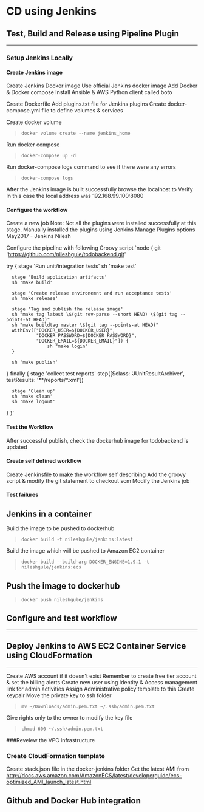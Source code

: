 # CD using Jenkins
## Test, Build and Release using Pipeline Plugin
---
### Setup Jenkins Locally
#### Create Jenkins image
Create Jenkins Docker image
Use official Jenkins docker image
Add Docker & Docker compose
Install Ansible & AWS Python client called boto

Create Dockerfile
Add plugins.txt file for Jenkins plugins
Create docker-compose.yml file to define volumes & services

Create docker volume
> `docker volume create --name jenkins_home`

Run docker compose
> `docker-compose up -d`

Run docker-compose logs command to see if there were any errors
> `docker-compose logs`

After the Jenkins image is built successfully browse the localhost to Verify
In this case the local address was 192.168.99.100:8080

#### Configure the workflow
Create a new job
Note: Not all the plugins were installed successfully at this stage. Manually installed the plugins using Jenkins Manage Plugins options
May2017 - Jenkins Nilesh

Configure the pipeline with following Groovy script
`node {
    git 'https://github.com/nileshgule/todobackend.git'

  try {
      stage 'Run unit/integration tests'
      sh 'make test'

      stage 'Build application artifacts'
      sh 'make build'

      stage 'Create release environemnt and run acceptance tests'
      sh 'make release'

      stage 'Tag and publish the release image'
      sh "make tag latest \$(git rev-parse --short HEAD) \$(git tag --points-at HEAD)"
      sh "make buildtag master \$(git tag --points-at HEAD)"
      withEnv(["DOCKER_USER=${DOCKER_USER}",
               "DOCKER_PASSWORD=${DOCKER_PASSWORD}",
               "DOCKER_EMAIL=${DOCKER_EMAIL}"]) {
                   sh "make login"
      }

      sh 'make publish'



  }
  finally {
      stage 'collect test reports'
      step([$class: 'JUnitResultArchiver', testResults: '**/reports/*.xml'])

      stage 'Clean up'
      sh 'make clean'
      sh 'make logout'
  }
}`

#### Test the Workflow
After successful publish, check the dockerhub image for todobackend is updated
#### Create self defined workflow
Create Jenkinsfile to make the workflow self describing
Add the groovy script & modify the git statement to checkout scm
Modify the Jenkins job
#### Test failures

## Jenkins in a container
Build the image to be pushed to dockerhub
> `docker build -t nileshgule/jenkins:latest .`

Build the image which will be pushed to Amazon EC2 container
> `docker build --build-arg DOCKER_ENGINE=1.9.1 -t nileshgule/jenkins:ecs`

Push the image to dockerhub
---
> `docker push nileshgule/jenkins`

## Configure and test workflow
---

## Deploy Jenkins to AWS EC2 Container Service using CloudFormation
---
Create AWS account if it doesn't exist
Remember to create free tier account & set the billing alerts
Create new user using Identity & Access management link for admin activities
Assign Administrative policy template to this
Create keypair
Move the private key to ssh folder
> `mv ~/Downloads/admin.pem.txt ~/.ssh/admin.pem.txt`

Give rights only to the owner to modify the key file
> `chmod 600 ~/.ssh/admin.pem.txt`

###Reveiew the VPC infrastructure

### Create CloudFormation template
Create stack.json file in the docker-jenkins folder
Get the latest AMI from http://docs.aws.amazon.com/AmazonECS/latest/developerguide/ecs-optimized_AMI_launch_latest.html

## Github and Docker Hub integration
